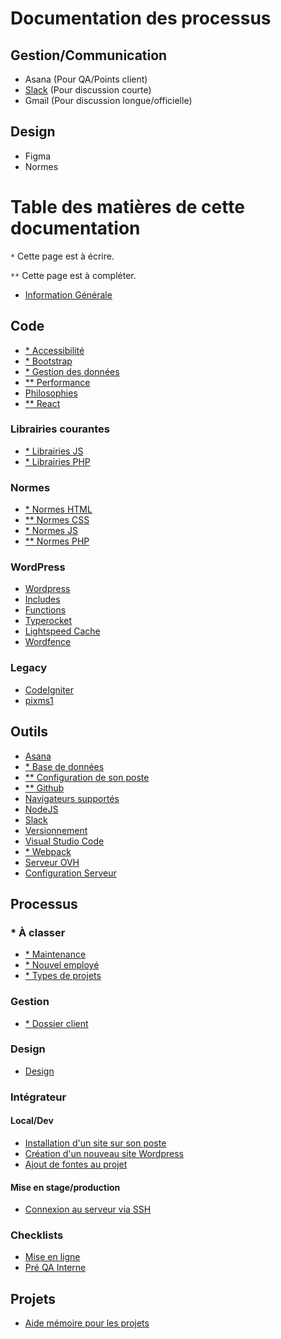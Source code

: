 # Documentation des processus

## Gestion/Communication

- Asana (Pour QA/Points client)
- [Slack](https://join.slack.com/t/pixel-circus/shared_invite/zt-hysuxx1h-QYYwyqhtkFM_o3m4ZpF1QQ) (Pour discussion courte)
- Gmail (Pour discussion longue/officielle)

## Design

- Figma
- Normes

# Table des matières de cette documentation

`*` Cette page est à écrire.

`**` Cette page est à compléter.

- [Information Générale](README)

## Code
- [* Accessibilité](code/accessibilite)
- [* Bootstrap](code/bootstrap)
- [* Gestion des données](code/gestion-des-donnees)
- [** Performance](code/performance)
- [Philosophies](code/philosophie)
- [** React](code/react)

### Librairies courantes
- [* Librairies JS](code/librairies-js)
- [* Librairies PHP](code/librairies-php)

### Normes
- [* Normes HTML](code/normes-html)
- [** Normes CSS](code/normes-css)
- [* Normes JS](code/normes-js)
- [** Normes PHP](code/normes-php)

### WordPress
- [Wordpress](code/wordpress)
- [Includes](code/wordpress-includes)
- [Functions](code/wordpress-functions-php)
- [Typerocket](code/typerocket)
- [Lightspeed Cache](code/wp-plugin-litespeed-cache)
- [Wordfence](code/wp-plugin-wordfence)

### Legacy
- [CodeIgniter](code/codeigniter)
- [pixms1](code/legacy/pixms1/index)

## Outils

- [Asana](outils/asana)
- [* Base de données](outils/bases-de-donnees)
- [** Configuration de son poste](outils/configuration-ordinateur)
- [** Github](outils/github)
- [Navigateurs supportés](outils/navigateurs-supportes)
- [NodeJS](outils/nodejs)
- [Slack](outils/slack)
- [Versionnement](outils/versionnement)
- [Visual Studio Code](outils/visual-studio-code)
- [* Webpack](outils/webpack)
- [Serveur OVH](outils/serveur-ovh)
- [Configuration Serveur](outils/configuration-serveur)

## Processus

### * À classer  
- [* Maintenance](processus/maintenance)
- [* Nouvel employé](processus/nouvel-employe)
- [* Types de projets](processus/projet)
### Gestion
- [* Dossier client](processus/dossier-client)
### Design
- [Design](processus/design)
### Intégrateur
#### Local/Dev
- [Installation d'un site sur son poste](processus/installation-en-local)
- [Création d'un nouveau site Wordpress](processus/creation-nouveau-site-wp.md)
- [Ajout de fontes au projet](processus/fonts)

#### Mise en stage/production
- [Connexion au serveur via SSH](processus/connection-ssh-serveur)

### Checklists
- [Mise en ligne](processus/checklist-mise-en-ligne)
- [Pré QA Interne](processus/checklist-pre-qa-interne)

## Projets
- [Aide mémoire pour les projets](projets/index)